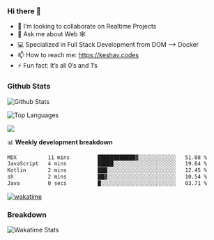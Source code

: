 ### Hi there 👋

- 👯 I’m looking to collaborate on Realtime Projects
- 💬 Ask me about Web 🕸
- 💻 Specialized in Full Stack Development from DOM --> Docker
- 📫 How to reach me: https://keshav.codes
- ⚡ Fun fact: It’s all 0’s and 1’s

### Github Stats
![Github Stats](https://github-readme-stats.vercel.app/api?username=keshavlingala&count_private=true&show_icons=true&theme=radical)

![Top Languages](https://github-readme-stats.vercel.app/api/top-langs/?username=keshavlingala&show_icons=true&theme=radical)

![](https://komarev.com/ghpvc/?username=keshavlingala)

📊 **Weekly development breakdown**

<!--START_SECTION:waka-->

```txt
MDX          11 mins         ████████████▓░░░░░░░░░░░░   51.08 %
JavaScript   4 mins          █████░░░░░░░░░░░░░░░░░░░░   19.64 %
Kotlin       2 mins          ███░░░░░░░░░░░░░░░░░░░░░░   12.45 %
sh           2 mins          ██▓░░░░░░░░░░░░░░░░░░░░░░   10.54 %
Java         0 secs          █░░░░░░░░░░░░░░░░░░░░░░░░   03.71 %
```

<!--END_SECTION:waka-->


[![wakatime](https://wakatime.com/badge/user/62bfdbc7-082c-40a7-b4bd-f9280d51aeed.svg)](https://wakatime.com/@62bfdbc7-082c-40a7-b4bd-f9280d51aeed)


### Breakdown

![Wakatime Stats](https://github-readme-stats.vercel.app/api/wakatime?username=keshavlingala)
